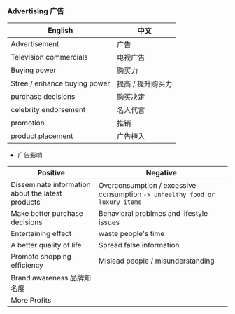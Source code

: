 ### Advertising 广告

English | 中文
-- | --
Advertisement | 广告
Television commercials | 电视广告
Buying power | 购买力
Stree / enhance buying power | 提高 / 提升购买力
purchase decisions | 购买决定
celebrity endorsement | 名人代言
promotion | 推销
product placement | 广告植入


* 广告影响

Positive | Negative
-- | --
Disseminate information about the latest products | Overconsumption / excessive consumption `-> unhealthy food or luxury items`
Make better purchase decisions | Behavioral problmes and lifestyle issues
Entertaining effect | waste people's time
A better quality of life | Spread false information
Promote shopping efficiency | Mislead people / misunderstanding
Brand awareness 品牌知名度 |
More Profits |
